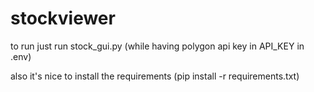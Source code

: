 # stockviewer
to run just run stock_gui.py (while having polygon api key in API_KEY in .env)

also it's nice to install the requirements (pip install -r requirements.txt)
